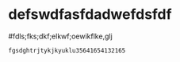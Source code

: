 # defswdfasfdadwefdsfdf


 #fdls;fks;dkf;elkwf;oewikflke,glj
 
 
```fgsdghtrjtykjkyuklu35641654132165```